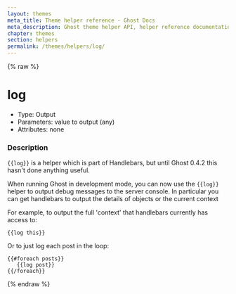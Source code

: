 ```yaml
---
layout: themes
meta_title: Theme helper reference - Ghost Docs
meta_description: Ghost theme helper API, helper reference documentation
chapter: themes
section: helpers
permalink: /themes/helpers/log/
---
```


{% raw %}

# log

 * Type: Output
 * Parameters: value to output (any)
 * Attributes: none


<!--
  * Origin: Handlebars, Ghost
  * Required: No
  * Context: All
-->


### Description

`{{log}}` is a helper which is part of Handlebars, but until Ghost 0.4.2 this hasn't done anything useful.

When running Ghost in development mode, you can now use the `{{log}}` helper to output debug messages to the server console. In particular you can get handlebars to output the details of objects or the current context

For example, to output  the full 'context' that handlebars currently has access to:

`{{log this}}`

Or to just log each post in the loop:

```
{{#foreach posts}}
   {{log post}}
{{/foreach}}
```

{% endraw %}